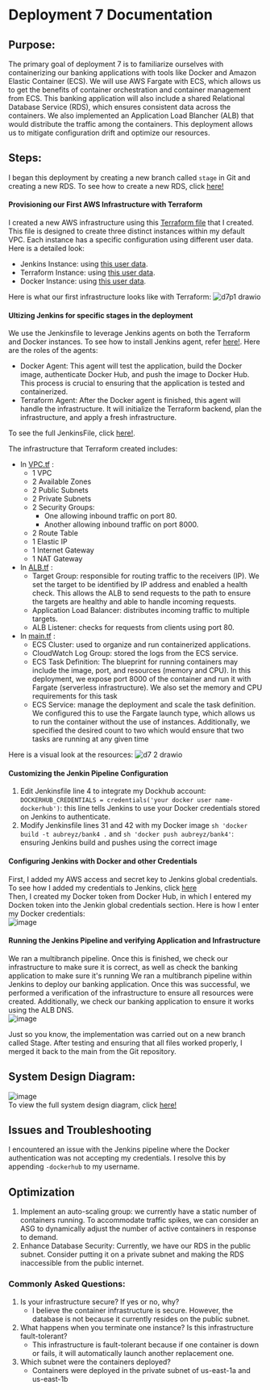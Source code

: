 # Deployment 7 Documentation

## Purpose:
The primary goal of deployment 7 is to familiarize ourselves with containerizing our banking applications with tools like Docker and Amazon Elastic Container (ECS). We will use AWS Fargate with ECS, which allows us to get the benefits of container orchestration and container management from ECS. This banking application will also include a shared Relational Database Service (RDS), which ensures consistent data across the containers. We also implemented an Application Load Blancher (ALB) that would distribute the traffic among the containers. This deployment allows us to mitigate configuration drift and optimize our resources.

## Steps:
I began this deployment by creating a new branch called `stage` in Git and creating a new RDS. To see how to create a new RDS, click [here!](https://github.com/auzhangLABS/c4_deployment-6-main)

#### Provisioning our First AWS Infrastructure with Terraform
I created a new AWS infrastructure using this [Terraform file](https://github.com/auzhangLABS/c4_deployment-7/blob/main/firstTerraform/main.tf) that I created. This file is designed to create three distinct instances within my default VPC. Each instance has a specific configuration using different user data. Here is a detailed look: 
- Jenkins Instance: using [this user data](https://github.com/auzhangLABS/c4_deployment-7/blob/main/firstTerraform/deployjenkins.sh).
- Terraform Instance: using [this user data](https://github.com/auzhangLABS/c4_deployment-7/blob/main/firstTerraform/deployterraform.sh).
- Docker Instance: using [this user data](https://github.com/auzhangLABS/c4_deployment-7/blob/main/firstTerraform/deploydocker.sh).

Here is what our first infrastructure looks like with Terraform:
![d7p1 drawio](https://github.com/auzhangLABS/c4_deployment-7/assets/138344000/78d0fc01-30f6-456d-8ca1-bb896e8c8586)

#### Ultizing Jenkins for specific stages in the deployment
We use the Jenkinsfile to leverage Jenkins agents on both the Terraform and Docker instances. To see how to install Jenkins agent, refer [here!](https://github.com/auzhangLABS/c4_deployment5.1#creating-a-jenkins-agent-on-instance). Here are the roles of the agents:
- Docker Agent: This agent will test the application, build the Docker image, authenticate Docker Hub, and push the image to Docker Hub. This process is crucial to ensuring that the application is tested and containerized.
- Terraform Agent: After the Docker agent is finished, this agent will handle the infrastructure. It will initialize the Terraform backend, plan the infrastructure, and apply a fresh infrastructure. <br>

To see the full JenkinsFile, click [here!](https://github.com/auzhangLABS/c4_deployment-7/blob/main/Jenkinsfiles).

The infrastructure that Terraform created includes:
- In [VPC.tf](https://github.com/auzhangLABS/c4_deployment-7/blob/main/intTerraform/vpc.tf) :
   - 1 VPC
   - 2 Available Zones
   - 2 Public Subnets
   - 2 Private Subnets
   - 2 Security Groups:
     - One allowing inbound traffic on port 80.
     - Another allowing inbound traffic on port 8000.
   - 2 Route Table
   - 1 Elastic IP
   - 1 Internet Gateway
   - 1 NAT Gateway
- In [ALB.tf](https://github.com/auzhangLABS/c4_deployment-7/blob/main/intTerraform/ALB.tf) :
   - Target Group: responsible for routing traffic to the receivers (IP). We set the target to be identified by IP address and enabled a health check. This allows the ALB to send requests to the path to ensure the targets are healthy and able to handle incoming requests.
   - Application Load Balancer: distributes incoming traffic to multiple targets.
   - ALB Listener: checks for requests from clients using port 80.
- In [main.tf](https://github.com/auzhangLABS/c4_deployment-7/blob/main/intTerraform/main.tf) :
   - ECS Cluster: used to organize and run containerized applications.
   - CloudWatch Log Group: stored the logs from the ECS service.
   - ECS Task Definition: The blueprint for running containers may include the image, port, and resources (memory and CPU). In this deployment, we expose port 8000 of the container and run it with Fargate (serverless infrastructure). We also set the memory and CPU requirements for this task
   - ECS Service: manage the deployment and scale the task definition. We configured this to use the Fargate launch type, which allows us to run the container without the use of instances. Additionally, we specified the desired count to two which would ensure that two tasks are running at any given time
 
Here is a visual look at the resources:
![d7 2 drawio](https://github.com/auzhangLABS/c4_deployment-7/assets/138344000/ecb5c7cb-1bcc-4d51-993c-aefbdeec4576)

#### Customizing the Jenkin Pipeline Configuration
1. Edit Jenkinsfile line 4 to integrate my Dockhub account:
   `DOCKERHUB_CREDENTIALS = credentials('your docker user name-dockerhub')`: this line tells Jenkins to use your Docker credentials stored on Jenkins to authenticate.
3. Modify Jenkinsfile lines 31 and 42 with my Docker image
   `sh 'docker build -t aubreyz/bank4 .` and `sh 'docker push aubreyz/bank4'`: ensuring Jenkins build and pushes using the correct image

#### Configuring Jenkins with Docker and other Credentials
First, I added my AWS access and secret key to Jenkins global credentials. To see how I added my credentials to Jenkins, click [here](https://github.com/auzhangLABS/c4_deployment-6-main#configuring-aws-credentials-in-jenkins) <br>
Then, I created my Docker token from Docker Hub, in which I entered my Docken token into the Jenkin global credentials section. Here is how I enter my Docker credentials: <br>
![image](https://github.com/auzhangLABS/c4_deployment-7/assets/138344000/671a29be-3667-4412-83b9-aad5d8a6f1eb)

#### Running the Jenkins Pipeline and verifying Application and Infrastructure
We ran a multibranch pipeline. Once this is finished, we check our infrastructure to make sure it is correct, as well as check the banking application to make sure it's running
We ran a multibranch pipeline within Jenkins to deploy our banking application. Once this was successful, we performed a verification of the infrastructure to ensure all resources were created. Additionally, we check our banking application to ensure it works using the ALB DNS. <br>
![image](https://github.com/auzhangLABS/c4_deployment-7/assets/138344000/8c80a553-757b-4ad1-90bc-9597589f2cba)

Just so you know, the implementation was carried out on a new branch called Stage. After testing and ensuring that all files worked properly, I merged it back to the main from the Git repository.

## System Design Diagram:
![image](https://github.com/auzhangLABS/c4_deployment-7/assets/138344000/c5f53e96-627f-4389-9590-a2f14ec12a86)
<br>
To view the full system design diagram, click [here!](https://github.com/auzhangLABS/c4_deployment-7/blob/main/finaldiagram.png)

## Issues and Troubleshooting
I encountered an issue with the Jenkins pipeline where the Docker authentication was not accepting my credentials. I resolve this by appending `-dockerhub` to my username.

## Optimization
1. Implement an auto-scaling group: we currently have a static number of containers running. To accommodate traffic spikes, we can consider an ASG to dynamically adjust the number of active containers in response to demand.
2. Enhance Database Security: Currently, we have our RDS in the public subnet. Consider putting it on a private subnet and making the RDS inaccessible from the public internet.

### Commonly Asked Questions:
1. Is your infrastructure secure? If yes or no, why?
   - I believe the container infrastructure is secure. However, the database is not because it currently resides on the public subnet.
2. What happens when you terminate one instance? Is this infrastructure fault-tolerant?
   - This infrastructure is fault-tolerant because if one container is down or fails, it will automatically launch another replacement one.
3. Which subnet were the containers deployed?
   - Containers were deployed in the private subnet of us-east-1a and us-east-1b
